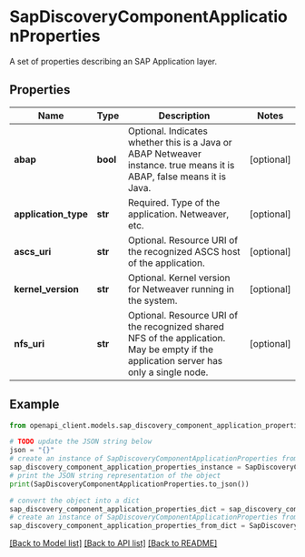 # SapDiscoveryComponentApplicationProperties

A set of properties describing an SAP Application layer.

## Properties

Name | Type | Description | Notes
------------ | ------------- | ------------- | -------------
**abap** | **bool** | Optional. Indicates whether this is a Java or ABAP Netweaver instance. true means it is ABAP, false means it is Java. | [optional] 
**application_type** | **str** | Required. Type of the application. Netweaver, etc. | [optional] 
**ascs_uri** | **str** | Optional. Resource URI of the recognized ASCS host of the application. | [optional] 
**kernel_version** | **str** | Optional. Kernel version for Netweaver running in the system. | [optional] 
**nfs_uri** | **str** | Optional. Resource URI of the recognized shared NFS of the application. May be empty if the application server has only a single node. | [optional] 

## Example

```python
from openapi_client.models.sap_discovery_component_application_properties import SapDiscoveryComponentApplicationProperties

# TODO update the JSON string below
json = "{}"
# create an instance of SapDiscoveryComponentApplicationProperties from a JSON string
sap_discovery_component_application_properties_instance = SapDiscoveryComponentApplicationProperties.from_json(json)
# print the JSON string representation of the object
print(SapDiscoveryComponentApplicationProperties.to_json())

# convert the object into a dict
sap_discovery_component_application_properties_dict = sap_discovery_component_application_properties_instance.to_dict()
# create an instance of SapDiscoveryComponentApplicationProperties from a dict
sap_discovery_component_application_properties_from_dict = SapDiscoveryComponentApplicationProperties.from_dict(sap_discovery_component_application_properties_dict)
```
[[Back to Model list]](../README.md#documentation-for-models) [[Back to API list]](../README.md#documentation-for-api-endpoints) [[Back to README]](../README.md)


